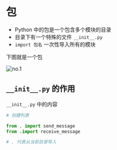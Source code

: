 # 包

- Python 中的包是一个包含多个模块的目录
- 目录下有一个特殊的文件 `__init__.py`
- `import 包名` 一次性导入所有的模块

下图就是一个包

![no.1](https://images-1302683597.cos.ap-nanjing.myqcloud.com/images/StudyNotes/Python/basic/images_20220328132002.svg)

## `__init__.py` 的作用


`__init__.py` 中的内容

```py
# 创建列表

from . import send_message
from .import receive_message

# . 代表从当前目录导入
```